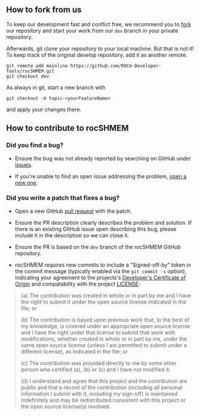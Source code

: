 ## How to fork from us

To keep our development fast and conflict free, we recommend you to [fork](https://github.com/ROCm-Developer-Tools/rocSHMEM/fork) our repository and start your work from our `dev` branch in your private repository.

Afterwards, git clone your repository to your local machine. But that is not it! To keep track of the original develop repository, add it as another remote.

```
git remote add mainline https://github.com/ROCm-Developer-Tools/rocSHMEM.git
git checkout dev
```

As always in git, start a new branch with

```
git checkout -b topic-<yourFeatureName>
```

and apply your changes there.

## How to contribute to rocSHMEM

### Did you find a bug?

- Ensure the bug was not already reported by searching on GitHub under [Issues](https://github.com/ROCm-Developer-Tools/rocSHMEM/issues).

- If you're unable to find an open issue addressing the problem, [open a new one](https://github.com/ROCm-Developer-Tools/rocSHMEM/issues/new).

### Did you write a patch that fixes a bug?

- Open a new GitHub [pull request](https://github.com/ROCm-Developer-Tools/rocSHMEM/compare) with the patch.

- Ensure the PR description clearly describes the problem and solution. If there is an existing GitHub issue open describing this bug, please include it in the description so we can close it.

- Ensure the PR is based on the `dev` branch of the rocSHMEM GitHub repository.

- rocSHMEM requires new commits to include a "Signed-off-by" token in the commit message (typically enabled via the `git commit -s` option), indicating your agreement to the projects's [Developer's Certificate of Origin](https://developercertificate.org/) and compatability with the project [LICENSE](https://github.com/ROCm-Developer-Tools/rocSHMEM/blob/main/LICENSE):


> (a) The contribution was created in whole or in part by me and I
> have the right to submit it under the open source license
> indicated in the file; or
> 
> (b) The contribution is based upon previous work that, to the best
> of my knowledge, is covered under an appropriate open source
> license and I have the right under that license to submit that
> work with modifications, whether created in whole or in part
> by me, under the same open source license (unless I am
> permitted to submit under a different license), as indicated
> in the file; or
> 
> (c) The contribution was provided directly to me by some other
> person who certified (a), (b) or (c) and I have not modified
> it.
> 
> (d) I understand and agree that this project and the contribution
> are public and that a record of the contribution (including all
> personal information I submit with it, including my sign-off) is
> maintained indefinitely and may be redistributed consistent with
> this project or the open source license(s) involved.
